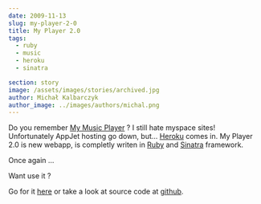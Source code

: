 ```yaml
---
date: 2009-11-13
slug: my-player-2-0
title: My Player 2.0
tags:
  - ruby
  - music
  - heroku
  - sinatra

section: story
image: /assets/images/stories/archived.jpg
author: Michał Kalbarczyk
author_image: ../images/authors/michal.png
---
```


Do you remember [My Music Player](/story/my-music-player) ?
I still hate myspace sites! Unfortunately AppJet hosting go down, but... [Heroku](http://heroku.com/) comes in. My Player 2.0 is new webapp, is completly writen in [Ruby](http://www.ruby-lang.org/) and [Sinatra](http://www.sinatrarb.com/) framework.

Once again ...

Want use it ?

Go for it [here](http://myplayer.heroku.com) or take a look at source code at [github](http://github.com/fazibear/myplayer).
